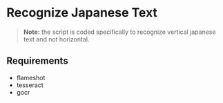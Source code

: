 # Recognize Japanese Text

> <b>Note:</b> the script is coded specifically to recognize vertical japanese text and not horizontal. 

## Requirements

 - flameshot
 - tesseract 
  - gocr 
